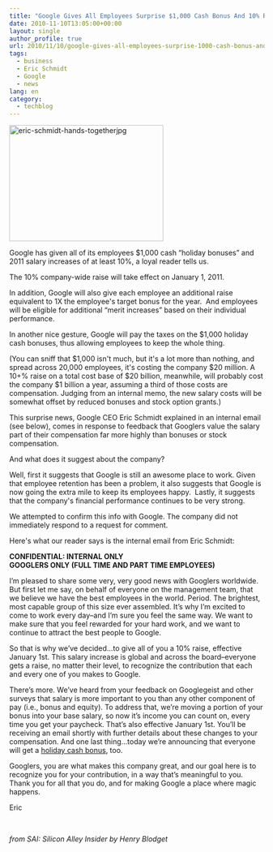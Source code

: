 ```yaml
---
title: "Google Gives All Employees Surprise $1,000 Cash Bonus And 10% Raise"
date: 2010-11-10T13:05:00+00:00
layout: single
author_profile: true
url: 2010/11/10/google-gives-all-employees-surprise-1000-cash-bonus-and-10-raise/
tags:
  - business
  - Eric Schmidt
  - Google
  - news
lang: en
category: 
  - techblog
---
```

[<img title="eric-schmidt-hands-togetherjpg" border="0" alt="eric-schmidt-hands-togetherjpg" src="http://lh4.ggpht.com/_vaUVXcmC3OI/TNqRhuJXtwI/AAAAAAAADHM/4Qt1jRhFsxI/eric-schmidt-hands-togetherjpg_thumb.jpg?imgmax=800" width="304" height="229" />](http://lh6.ggpht.com/_vaUVXcmC3OI/TNqRekQt1wI/AAAAAAAADHI/afzaAMGj90w/s1600-h/eric-schmidt-hands-togetherjpg%5B2%5D.jpg)

Google has given all of its employees $1,000 cash “holiday bonuses” and 2011 salary increases of at least 10%, a loyal reader tells us.

The 10% company-wide raise will take effect on January 1, 2011.

In addition, Google will also give each employee an additional raise equivalent to 1X the employee's target bonus for the year.  And employees will be eligible for additional “merit increases” based on their individual performance.

In another nice gesture, Google will pay the taxes on the $1,000 holiday cash bonuses, thus allowing employees to keep the whole thing.

(You can sniff that $1,000 isn't much, but it's a lot more than nothing, and spread across 20,000 employees, it's costing the company $20 million. A 10+% raise on a total cost base of $20 billion, meanwhile, will probably cost the company $1 billion a year, assuming a third of those costs are compensation. Judging from an internal memo, the new salary costs will be somewhat offset by reduced bonuses and stock option grants.)

This surprise news, Google CEO Eric Schmidt explained in an internal email (see below), comes in response to feedback that Googlers value the salary part of their compensation far more highly than bonuses or stock compensation.

And what does it suggest about the company?

Well, first it suggests that Google is still an awesome place to work. Given that employee retention has been a problem, it also suggests that Google is now going the extra mile to keep its employees happy.  Lastly, it suggests that the company's financial performance continues to be very strong.

We attempted to confirm this info with Google. The company did not immediately respond to a request for comment.

Here's what our reader says is the internal email from Eric Schmidt:

**CONFIDENTIAL: INTERNAL ONLY  
GOOGLERS ONLY (FULL TIME AND PART TIME EMPLOYEES)**

I’m pleased to share some very, very good news with Googlers worldwide. But first let me say, on behalf of everyone on the management team, that we believe we have the best employees in the world. Period. The brightest, most capable group of this size ever assembled. It’s why I’m excited to come to work every day–and I’m sure you feel the same way. We want to make sure that you feel rewarded for your hard work, and we want to continue to attract the best people to Google.

So that is why we’ve decided…to give all of you a 10% raise, effective January 1st. This salary increase is global and across the board–everyone gets a raise, no matter their level, to recognize the contribution that each and every one of you makes to Google.

There’s more. We’ve heard from your feedback on Googlegeist and other surveys that salary is more important to you than any other component of pay (i.e., bonus and equity). To address that, we’re moving a portion of your bonus into your base salary, so now it’s income you can count on, every time you get your paycheck. That’s also effective January 1st. You’ll be receiving an email shortly with further details about these changes to your compensation. And one last thing…today we’re announcing that everyone will get a [holiday cash bonus](https://goto.google.com/cashbonus), too.

Googlers, you are what makes this company great, and our goal here is to recognize you for your contribution, in a way that’s meaningful to you. Thank you for all that you do, and for making Google a place where magic happens.

Eric

 

_from SAI: Silicon Alley Insider by Henry Blodget_